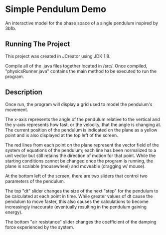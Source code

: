 # Simple Pendulum Demo
An interactive model for the phase space of a single pendulum inspired by 3b1b.

## Running The Project
This project was created in JCreator using JDK 1.8.

Compile all of the .java files together located in /src/. Once compiled, "physicsRunner.java" contains the main method to be executed to run the program.

## Description
Once run, the program will display a grid used to model the pendulum's movement.

The x-axis represents the angle of the pendulum relative to the vertical and the y-axis represents how fast, or the velocity, that the angle is changing at.
The current position of the pendulum is indicated on the plane as a yellow point and is also displayed at the top left of the screen.

The red lines from each point on the plane represent the vector field of the system of equations of the pendulum; each line has been normalized to a unit vector but still retains the direction of motion for that point.
While the starting conditions cannot be changed once the program is running, the plane is scalable (mousewheel) and moveable (dragging w/ mouse).

At the bottom left of the screen, there are two sliders that control two parameters of the pendulum.

The top "dt" slider changes the size of the next "step" for the pendulum to be calculated at each point in time. 
While greater values of dt cause the pendulum to move faster, this also causes the calculations to become increasingly inaccurate (eventually resulting in the pendulum gaining energy).

The bottom "air resistance" slider changes the coefficient of the damping force experienced by the system.
